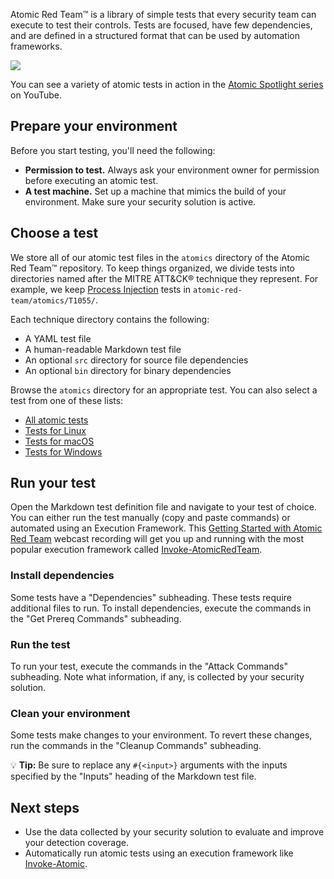 Atomic Red Team™ is a library of simple tests that every security team can
execute to test their controls. Tests are focused, have few dependencies, and
are defined in a structured format that can be used by automation frameworks.

![](https://github.com/redcanaryco/atomic-red-team/blob/master/static/atr-demo.gif)

You can see a variety of atomic tests in action in
the [Atomic Spotlight series](https://www.youtube.com/playlist?list=PL-4fuTjKox5en_SOd0teFlsk9co4StXnW) on YouTube.

## Prepare your environment

Before you start testing, you'll need the following:

- **Permission to test.** Always ask your environment owner for permission
  before executing an atomic test.
- **A test machine.** Set up a machine that mimics the build of your
  environment. Make sure your security solution is active.

## Choose a test

We store all of our atomic test files in the `atomics` directory of the Atomic
Red Team™ repository. To keep things organized, we divide tests into directories
named after the MITRE ATT&CK® technique they represent. For example, we keep
[Process Injection](https://attack.mitre.org/techniques/T1055) tests in
`atomic-red-team/atomics/T1055/`.

Each technique directory contains the following:

- A YAML test file
- A human-readable Markdown test file
- An optional `src` directory for source file dependencies
- An optional `bin` directory for binary dependencies

Browse the `atomics` directory for an appropriate test. You can also select
a test from one of these lists:

- [All atomic tests](https://github.com/redcanaryco/atomic-red-team/blob/master/atomics/Indexes/Indexes-Markdown/index.md)
- [Tests for Linux](https://github.com/redcanaryco/atomic-red-team/blob/master/atomics/Indexes/Indexes-Markdown/linux-index.md)
- [Tests for macOS](https://github.com/redcanaryco/atomic-red-team/blob/master/atomics/Indexes/Indexes-Markdown/macos-index.md)
- [Tests for Windows](https://github.com/redcanaryco/atomic-red-team/blob/master/atomics/Indexes/Indexes-Markdown/windows-index.md)

## Run your test

Open the Markdown test definition file and navigate to your test of choice. You can either run the test manually (copy
and paste commands) or automated using an Execution Framework.
This [Getting Started with Atomic Red Team](https://youtu.be/eHZEyEf_icE?t=1840) webcast recording will get you up and
running with the most popular execution framework
called [Invoke-AtomicRedTeam](https://github.com/redcanaryco/invoke-atomicredteam/wiki).

### Install dependencies

Some tests have a "Dependencies" subheading. These tests require additional
files to run. To install dependencies, execute the commands in the "Get Prereq
Commands" subheading.

### Run the test

To run your test, execute the commands in the "Attack Commands" subheading. Note
what information, if any, is collected by your security solution.

### Clean your environment

Some tests make changes to your environment. To revert these changes,
run the commands in the "Cleanup Commands" subheading.

💡 **Tip:** Be sure to replace any `#{<input>}` arguments with the inputs
specified by the "Inputs" heading of the Markdown test file.

## Next steps

- Use the data collected by your security solution to evaluate and improve your
  detection coverage.
- Automatically run atomic tests using an execution framework like
  [Invoke-Atomic](https://github.com/redcanaryco/invoke-atomicredteam).
